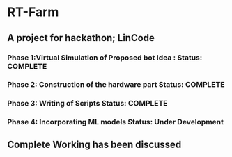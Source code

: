# RT-Farm
## A project for hackathon; LinCode
###  Phase 1:Virtual Simulation of Proposed bot Idea :    Status: COMPLETE  <br>
###  Phase 2: Construction of the hardware part          Status: COMPLETE <br>
###  Phase 3: Writing of Scripts                         Status: COMPLETE <br>
###  Phase 4: Incorporating ML models                   Status: Under Development <br>
  
## Complete Working has been discussed
